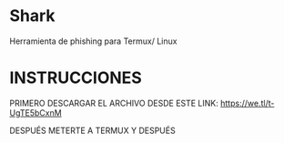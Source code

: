 # Shark
Herramienta de phishing para Termux/ Linux
# INSTRUCCIONES

PRIMERO DESCARGAR EL ARCHIVO DESDE ESTE LINK:
https://we.tl/t-UgTE5bCxnM

DESPUÉS METERTE A TERMUX Y DESPUÉS
